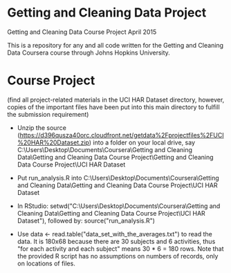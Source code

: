 # Getting and Cleaning Data Project
Getting and Cleaning Data Course Project April 2015

This is a repository for any and all code written for the Getting and Cleaning Data Coursera course through Johns Hopkins University.

# Course Project

(find all project-related materials in the UCI HAR Dataset directory, however, copies of the important files have been put into this main directory to fulfill the submission requirement)

* Unzip the source (https://d396qusza40orc.cloudfront.net/getdata%2Fprojectfiles%2FUCI%20HAR%20Dataset.zip) into a folder on your local drive, say C:\Users\Desktop\Documents\Coursera\Getting and Cleaning Data\Getting and Cleaning Data Course Project\Getting and Cleaning Data Course Project\UCI HAR Dataset

* Put run_analysis.R into C:\Users\Desktop\Documents\Coursera\Getting and Cleaning Data\Getting and Cleaning Data Course Project\UCI HAR Dataset

* In RStudio: setwd("C:\Users\Desktop\Documents\Coursera\Getting and Cleaning Data\Getting and Cleaning Data Course Project\UCI HAR Dataset"), followed by: source("run_analysis.R")

* Use data <- read.table("data_set_with_the_averages.txt") to read the data. It is 180x68 because there are 30 subjects and 6 activities, thus "for each activity and each subject" means 30 * 6 = 180 rows. Note that the provided R script has no assumptions on numbers of records, only on locations of files.